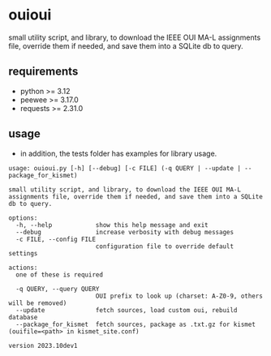# ouioui

small utility script, and library, to download the IEEE OUI MA-L assignments file, override them if needed, and save them into a SQLite db to query.

## requirements

* python >= 3.12
* peewee >= 3.17.0
* requests >= 2.31.0

## usage

* in addition, the tests folder has examples for library usage.

```plain
usage: ouioui.py [-h] [--debug] [-c FILE] (-q QUERY | --update | --package_for_kismet)

small utility script, and library, to download the IEEE OUI MA-L assignments file, override them if needed, and save them into a SQLite db to query.

options:
  -h, --help            show this help message and exit
  --debug               increase verbosity with debug messages
  -c FILE, --config FILE
                        configuration file to override default settings

actions:
  one of these is required

  -q QUERY, --query QUERY
                        OUI prefix to look up (charset: A-Z0-9, others will be removed)
  --update              fetch sources, load custom oui, rebuild database
  --package_for_kismet  fetch sources, package as .txt.gz for kismet (ouifile=<path> in kismet_site.conf)

version 2023.10dev1
```
